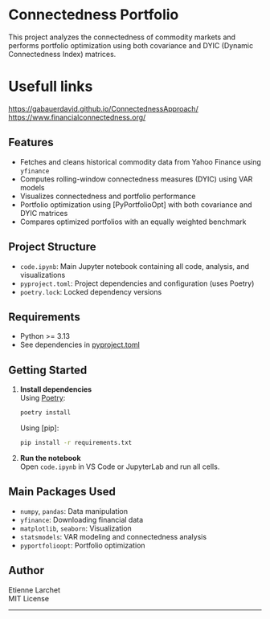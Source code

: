 # Connectedness Portfolio

This project analyzes the connectedness of commodity markets and performs portfolio optimization using both covariance and DYIC (Dynamic Connectedness Index) matrices.

# Usefull links
https://gabauerdavid.github.io/ConnectednessApproach/
https://www.financialconnectedness.org/

## Features

- Fetches and cleans historical commodity data from Yahoo Finance using `yfinance`
- Computes rolling-window connectedness measures (DYIC) using VAR models
- Visualizes connectedness and portfolio performance
- Portfolio optimization using [PyPortfolioOpt] with both covariance and DYIC matrices
- Compares optimized portfolios with an equally weighted benchmark

## Project Structure

- `code.ipynb`: Main Jupyter notebook containing all code, analysis, and visualizations
- `pyproject.toml`: Project dependencies and configuration (uses Poetry)
- `poetry.lock`: Locked dependency versions

## Requirements

- Python >= 3.13
- See dependencies in [pyproject.toml](pyproject.toml)

## Getting Started

1. **Install dependencies**  
   Using [Poetry](https://python-poetry.org/):
   ```sh
   poetry install
   ```
   Using [pip]:
   ```sh
   pip install -r requirements.txt
   ```

2. **Run the notebook**  
   Open `code.ipynb` in VS Code or JupyterLab and run all cells.

## Main Packages Used

- `numpy`, `pandas`: Data manipulation
- `yfinance`: Downloading financial data
- `matplotlib`, `seaborn`: Visualization
- `statsmodels`: VAR modeling and connectedness analysis
- `pyportfolioopt`: Portfolio optimization

## Author

Etienne Larchet  
MIT License

---